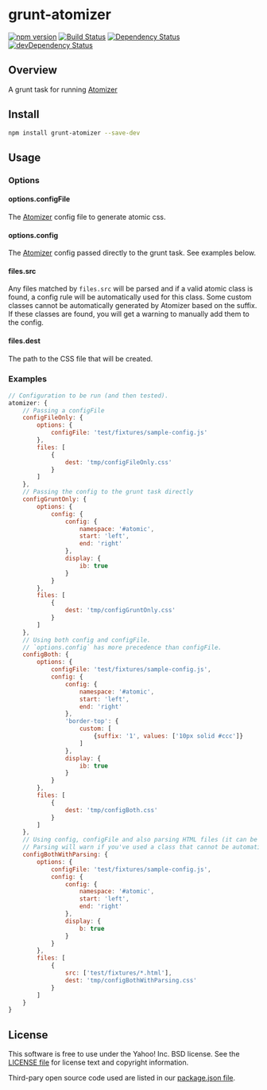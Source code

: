 # grunt-atomizer 

[![npm version](https://badge.fury.io/js/grunt-atomizer.svg)](http://badge.fury.io/js/grunt-atomizer)
[![Build Status](https://travis-ci.org/yahoo/grunt-atomizer.svg?branch=master)](https://travis-ci.org/yahoo/grunt-atomizer)
[![Dependency Status](https://david-dm.org/yahoo/grunt-atomizer.svg)](https://david-dm.org/yahoo/grunt-atomizer)
[![devDependency Status](https://david-dm.org/yahoo/grunt-atomizer/dev-status.svg)](https://david-dm.org/yahoo/grunt-atomizer#info=devDependencies)

## Overview

A grunt task for running [Atomizer](http://github.com/yahoo/atomizer)

## Install

```bash
npm install grunt-atomizer --save-dev
```

## Usage

### Options

#### options.configFile

The [Atomizer](/yahoo/atomizer) config file to generate atomic css.

#### options.config

The [Atomizer](/yahoo/atomizer) config passed directly to the grunt task. See examples below.

#### files.src

Any files matched by `files.src` will be parsed and if a valid atomic class is found, a config rule will be automatically used for this class. Some custom classes cannot be automatically generated by Atomizer based on the suffix. If these classes are found, you will get a warning to manually add them to the config.

#### files.dest

The path to the CSS file that will be created.

### Examples

```javascript
// Configuration to be run (and then tested).
atomizer: {
    // Passing a configFile
    configFileOnly: {
        options: {
            configFile: 'test/fixtures/sample-config.js'
        },
        files: [
            {
                dest: 'tmp/configFileOnly.css'
            }
        ]
    },
    // Passing the config to the grunt task directly
    configGruntOnly: {
        options: {
            config: {
                config: {
                    namespace: '#atomic',
                    start: 'left',
                    end: 'right'
                },
                display: {
                    ib: true
                }
            }
        },
        files: [
            {
                dest: 'tmp/configGruntOnly.css'
            }
        ]
    },
    // Using both config and configFile.
    // `options.config` has more precedence than configFile.
    configBoth: {
        options: {
            configFile: 'test/fixtures/sample-config.js',
            config: {
                config: {
                    namespace: '#atomic',
                    start: 'left',
                    end: 'right'
                },
                'border-top': {
                    custom: [
                        {suffix: '1', values: ['10px solid #ccc']}
                    ]
                },
                display: {
                    ib: true
                }
            }
        },
        files: [
            {
                dest: 'tmp/configBoth.css'
            }
        ]
    },
    // Using config, configFile and also parsing HTML files (it can be any type of file)
    // Parsing will warn if you've used a class that cannot be automatically generated and therefore requires you to manually add it to the config.
    configBothWithParsing: {
        options: {
            configFile: 'test/fixtures/sample-config.js',
            config: {
                config: {
                    namespace: '#atomic',
                    start: 'left',
                    end: 'right'
                },
                display: {
                    b: true
                }
            }
        },
        files: [
            {
                src: ['test/fixtures/*.html'],
                dest: 'tmp/configBothWithParsing.css'
            }
        ]
    }
}
```

## License

This software is free to use under the Yahoo! Inc. BSD license.
See the [LICENSE file][] for license text and copyright information.

[LICENSE file]: https://github.com/yahoo/grunt-atomizer/blob/master/LICENSE.md

Third-pary open source code used are listed in our [package.json file]( https://github.com/yahoo/grunt-atomizer/blob/master/package.json).
